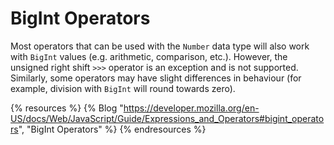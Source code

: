 # BigInt Operators

Most operators that can be used with the `Number` data type will also work with `BigInt` values (e.g. arithmetic, comparison, etc.). However, the unsigned right shift `>>>` operator is an exception and is not supported. Similarly, some operators may have slight differences in behaviour (for example, division with `BigInt` will round towards zero). 

{% resources %}
  {% Blog "https://developer.mozilla.org/en-US/docs/Web/JavaScript/Guide/Expressions_and_Operators#bigint_operators", "BigInt Operators" %}
{% endresources %}
